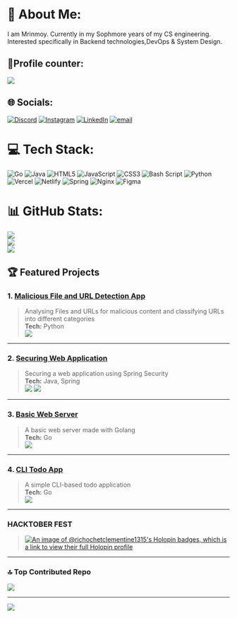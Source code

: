 # 💫 About Me:
I am Mrinmoy. Currently in my Sophmore years of my CS engineering. Interested specifically in Backend technologies,DevOps & System Design.
## 👣Profile counter:
![](https://komarev.com/ghpvc/?username=richochetclementine1315)

## 🌐 Socials:
[![Discord](https://img.shields.io/badge/Discord-%237289DA.svg?logo=discord&logoColor=white)](https://discord.gg/MRINMOY_1315) [![Instagram](https://img.shields.io/badge/Instagram-%23E4405F.svg?logo=Instagram&logoColor=white)](https://instagram.com/ricochet_1315) [![LinkedIn](https://img.shields.io/badge/LinkedIn-%230077B5.svg?logo=linkedin&logoColor=white)](https://linkedin.com/in/https://www.linkedin.com/in/mrinmoy-matilal/) [![email](https://img.shields.io/badge/Email-D14836?logo=gmail&logoColor=white)](mailto:mrinmoymatilal1315@gmail.com) 

# 💻 Tech Stack:
![Go](https://img.shields.io/badge/go-%2300ADD8.svg?style=for-the-badge&logo=go&logoColor=white) ![Java](https://img.shields.io/badge/java-%23ED8B00.svg?style=for-the-badge&logo=openjdk&logoColor=white) ![HTML5](https://img.shields.io/badge/html5-%23E34F26.svg?style=for-the-badge&logo=html5&logoColor=white) ![JavaScript](https://img.shields.io/badge/javascript-%23323330.svg?style=for-the-badge&logo=javascript&logoColor=%23F7DF1E) ![CSS3](https://img.shields.io/badge/css3-%231572B6.svg?style=for-the-badge&logo=css3&logoColor=white) ![Bash Script](https://img.shields.io/badge/bash_script-%23121011.svg?style=for-the-badge&logo=gnu-bash&logoColor=white) ![Python](https://img.shields.io/badge/python-3670A0?style=for-the-badge&logo=python&logoColor=ffdd54) ![Vercel](https://img.shields.io/badge/vercel-%23000000.svg?style=for-the-badge&logo=vercel&logoColor=white) ![Netlify](https://img.shields.io/badge/netlify-%23000000.svg?style=for-the-badge&logo=netlify&logoColor=#00C7B7) ![Spring](https://img.shields.io/badge/spring-%236DB33F.svg?style=for-the-badge&logo=spring&logoColor=white) ![Nginx](https://img.shields.io/badge/nginx-%23009639.svg?style=for-the-badge&logo=nginx&logoColor=white) ![Figma](https://img.shields.io/badge/figma-%23F24E1E.svg?style=for-the-badge&logo=figma&logoColor=white)
# 📊 GitHub Stats:
![](https://github-readme-stats.vercel.app/api?username=richochetclementine1315&theme=blueberry&hide_border=false&include_all_commits=false&count_private=false)<br/>
![](https://nirzak-streak-stats.vercel.app/?user=richochetclementine1315&theme=blueberry&hide_border=false)<br/>
![](https://github-readme-stats.vercel.app/api/top-langs/?username=richochetclementine1315&theme=blueberry&hide_border=false&include_all_commits=false&count_private=false&layout=compact)

## 🏆 Featured Projects

### 1. <a href="https://github.com/richochetclementine1315/.Malicious-File-and-URL-detection-app">Malicious File and URL Detection App</a>
> Analysing Files and URLs for malicious content and classifying URLs into different categories  
> <b>Tech:</b> Python  
> <img src="https://img.shields.io/badge/Python-3670A0?style=flat&logo=python&logoColor=ffdd54"/>

---

### 2. <a href="https://github.com/richochetclementine1315/Securing-Web-Application">Securing Web Application</a>
> Securing a web application using Spring Security  
> <b>Tech:</b> Java, Spring  
> <img src="https://img.shields.io/badge/Java-ED8B00?style=flat&logo=java&logoColor=white"/>
> <img src="https://img.shields.io/badge/Spring-6DB33F?style=flat&logo=spring&logoColor=white"/>

---

### 3. <a href="https://github.com/richochetclementine1315/Basic-web-server">Basic Web Server</a>
> A basic web server made with Golang  
> <b>Tech:</b> Go  
> <img src="https://img.shields.io/badge/Go-00ADD8?style=flat&logo=go&logoColor=white"/>

---

### 4. <a href="https://github.com/richochetclementine1315/CLI-todoApp">CLI Todo App</a>
> A simple CLI-based todo application  
> <b>Tech:</b> Go  
> <img src="https://img.shields.io/badge/Go-00ADD8?style=flat&logo=go&logoColor=white"/>

---

### HACKTOBER FEST
> [![An image of @richochetclementine1315's Holopin badges, which is a link to view their full Holopin profile](https://holopin.me/richochetclementine1315)](https://holopin.io/@richochetclementine1315)
 ---
### 🔝 Top Contributed Repo
![](https://github-contributor-stats.vercel.app/api?username=richochetclementine1315&limit=5&theme=blueberry&combine_all_yearly_contributions=true)

---
[![](https://visitcount.itsvg.in/api?id=richochetclementine1315&icon=0&color=0)](https://visitcount.itsvg.in)

<!-- Proudly created with GPRM ( https://gprm.itsvg.in ) -->

<!---
richochetclementine1315/richochetclementine1315 is a ✨ special ✨ repository because its `README.md` (this file) appears on your GitHub profile.
You can click the Preview link to take a look at your changes.
--->
